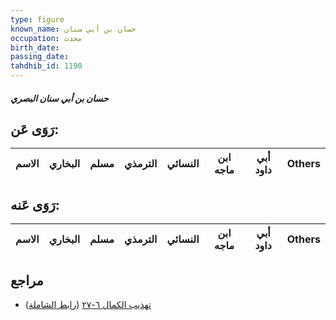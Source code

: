 ```yaml
---
type: figure
known_name: حسان بن أبي سنان
occupation: محدث
birth_date:
passing_date:
tahdhib_id: 1190
---
```

##### حسان بن أبي سنان البصري

## رَوَى عَن:
| الاسم | البخاري | مسلم | الترمذي | النسائي | ابن ماجه | أبي داود | Others |
| ----- | ------- | ---- | ------- | ------- | -------- | -------- | ------ |
## رَوَى عَنه:
| الاسم | البخاري | مسلم | الترمذي | النسائي | ابن ماجه | أبي داود | Others |
| ----- | ------- | ---- | ------- | ------- | -------- | -------- | ------ |
## مراجع
- [تهذيب الكمال ٦-٢٧](obsidian://open?vault=Tahdhib-al-Kamal&file=Figures/١١٩٠-حسان%20بن%20أبي%20سنان%20البصري) ([رابط الشاملة](https://shamela.ws/book/3722/2691))